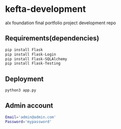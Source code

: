 # kefta-development
alx foundation final portfolio project development repo

## Requirements(dependencies)
```bash
pip install Flask
pip install Flask-Login
pip install Flask-SQLAlchemy
pip install Flask-Testing
```

## Deployment
```bash
python3 app.py
```
## Admin account
```bash
Email='admin@admin.com'
Password='mypassword'
```
